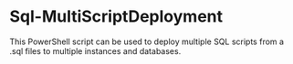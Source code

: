 # Sql-MultiScriptDeployment
This PowerShell script can be used to deploy multiple SQL scripts from a .sql files to multiple instances and databases.
